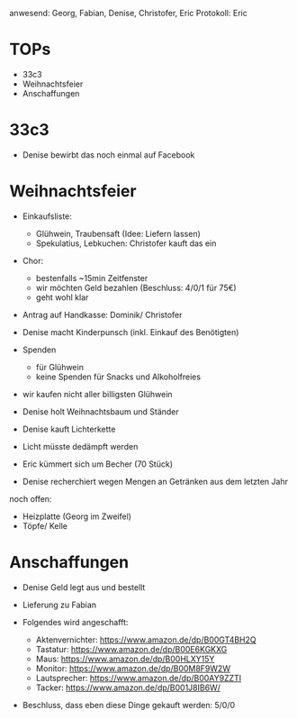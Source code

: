 ---
---

anwesend: Georg, Fabian, Denise, Christofer, Eric
Protokoll: Eric

# TOPs

- 33c3
- Weihnachtsfeier
- Anschaffungen

# 33c3

- Denise bewirbt das noch einmal auf Facebook

# Weihnachtsfeier

- Einkaufsliste:
  - Glühwein, Traubensaft (Idee: Liefern lassen)
  - Spekulatius, Lebkuchen: Christofer kauft das ein
- Chor:
  - bestenfalls ~15min Zeitfenster
  - wir möchten Geld bezahlen (Beschluss: 4/0/1 für 75€)
  - geht wohl klar
- Antrag auf Handkasse: Dominik/ Christofer
- Denise macht Kinderpunsch (inkl. Einkauf des Benötigten)
- Spenden
  - für Glühwein
  - keine Spenden für Snacks und Alkoholfreies
- wir kaufen nicht aller billigsten Glühwein

- Denise holt Weihnachtsbaum und Ständer
- Denise kauft Lichterkette
- Licht müsste dedämpft werden
- Eric kümmert sich um Becher (70 Stück)

- Denise recherchiert wegen Mengen an Getränken aus dem letzten Jahr

noch offen:

- Heizplatte (Georg im Zweifel)
- Töpfe/ Kelle

# Anschaffungen

- Denise Geld legt aus und bestellt
- Lieferung zu Fabian

- Folgendes wird angeschafft:

  - Aktenvernichter: https://www.amazon.de/dp/B00GT4BH2Q
  - Tastatur: https://www.amazon.de/dp/B00E6KGKXG
  - Maus: https://www.amazon.de/dp/B00HLXY15Y
  - Monitor: https://www.amazon.de/dp/B00M8F9W2W
  - Lautsprecher: https://www.amazon.de/dp/B00AY9ZZTI
  - Tacker: https://www.amazon.de/dp/B001J8IB6W/

- Beschluss, dass eben diese Dinge gekauft werden: 5/0/0

